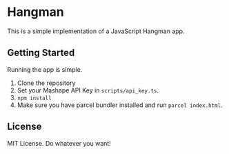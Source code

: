 # Hangman

This is a simple implementation of a JavaScript Hangman app.

## Getting Started

Running the app is simple.

1. Clone the repository
2. Set your Mashape API Key in `scripts/api_key.ts`.
3. `npm install`
4. Make sure you have parcel bundler installed and run `parcel index.html`.

## License

MIT License. Do whatever you want!